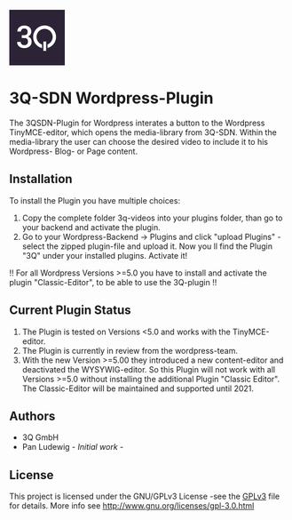 ![3Q Logo](3q_logo_square.png)
# 3Q-SDN Wordpress-Plugin

The 3QSDN-Plugin for Wordpress interates a button to the Wordpress TinyMCE-editor, which opens the media-library from 3Q-SDN.
Within the media-library the user can choose the desired video to include it to his Wordpress- Blog- or Page content.

## Installation
To install the Plugin you have multiple choices:
1. Copy the complete folder 3q-videos into your plugins folder, than go to your backend and activate the plugin.
2. Go to your Wordpress-Backend -> Plugins and click "upload Plugins" - select the zipped plugin-file and upload it. 
Now you ll find the Plugin "3Q" under your installed plugins. Activate it!

!! For all Wordpress Versions >=5.0 you have to install and activate the plugin "Classic-Editor", to be able to use the 3Q-plugin !!

## Current Plugin Status
1. The Plugin is tested on Versions <5.0 and works with the TinyMCE-editor.
2. The Plugin is currently in review from the wordpress-team.
3. With the new Version >=5.00 they introduced a new content-editor and deactivated the WYSYWIG-editor.
So this Plugin will not work with all Versions >=5.0 without installing the additional Plugin "Classic Editor".
The Classic-Editor will be maintained and supported until 2021.
 
## Authors 
- 3Q GmbH
- Pan Ludewig - *Initial work* -

## License
This project is licensed under the GNU/GPLv3 License -see the [GPLv3](gplv3.md) file for details. 
More info see http://www.gnu.org/licenses/gpl-3.0.html